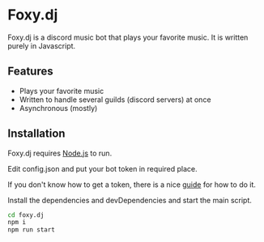 # Foxy.dj

Foxy.dj is a discord music bot that plays your favorite music.
It is written purely in Javascript.

## Features

- Plays your favorite music
- Written to handle several guilds (discord servers) at once
- Asynchronous (mostly)

## Installation

Foxy.dj requires [Node.js](https://nodejs.org/) to run.

Edit config.json and put your bot token in required place.

If you don't know how to get a token, there is a nice [guide](https://www.writebots.com/discord-bot-token/) for how to do it.

Install the dependencies and devDependencies and start the main script.

```sh
cd foxy.dj
npm i
npm run start
```
